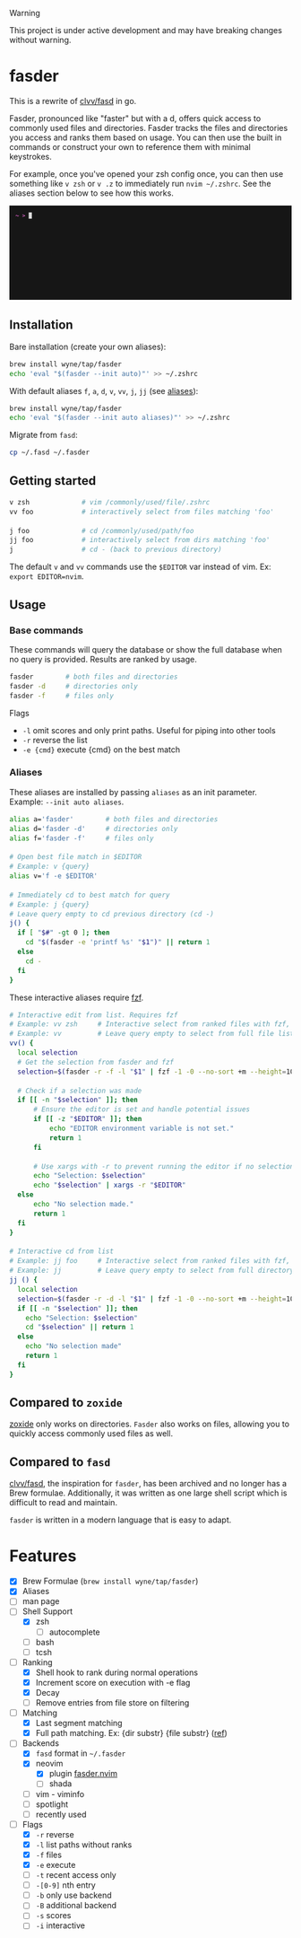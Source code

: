 > [!WARNING]
> This project is under active development and may have breaking changes without warning.

# fasder

This is a rewrite of [clvv/fasd](http://github.com/clvv/fasd) in go.

Fasder, pronounced like "faster" but with a d, offers quick access to commonly
used files and directories. Fasder tracks the files and directories you access
and ranks them based on usage. You can then use the built in commands or
construct your own to reference them with minimal keystrokes.

For example, once you've opened your zsh config once, you can then use something
like `v zsh` or `v .z` to immediately run `nvim ~/.zshrc`. See the aliases section
below to see how this works.

![Demo](./demo.gif)

## Installation

Bare installation (create your own aliases):

```bash
brew install wyne/tap/fasder
echo 'eval "$(fasder --init auto)"' >> ~/.zshrc
```

With default aliases `f`, `a`, `d`, `v`, `vv`, `j`, `jj` (see [aliases](#aliases)):

```bash
brew install wyne/tap/fasder
echo 'eval "$(fasder --init auto aliases)"' >> ~/.zshrc
```

Migrate from `fasd`:

```bash
cp ~/.fasd ~/.fasder
```

## Getting started

```bash
v zsh             # vim /commonly/used/file/.zshrc
vv foo            # interactively select from files matching 'foo'

j foo             # cd /commonly/used/path/foo
jj foo            # interactively select from dirs matching 'foo'
j                 # cd - (back to previous directory)
```

The default `v` and `vv` commands use the `$EDITOR` var instead of vim. Ex: `export EDITOR=nvim`.

## Usage

### Base commands

These commands will query the database or show the full database when no
query is provided. Results are ranked by usage.

```bash
fasder        # both files and directories
fasder -d     # directories only
fasder -f     # files only
```

Flags

- `-l` omit scores and only print paths. Useful for piping into other tools
- `-r` reverse the list
- `-e {cmd}` execute {cmd} on the best match

### Aliases

These aliases are installed by passing `aliases` as an init parameter.
Example: `--init auto aliases`.

```bash
alias a='fasder'        # both files and directories
alias d='fasder -d'     # directories only
alias f='fasder -f'     # files only

# Open best file match in $EDITOR
# Example: v {query}
alias v='f -e $EDITOR'

# Immediately cd to best match for query
# Example: j {query}
# Leave query empty to cd previous directory (cd -)
j() {
  if [ "$#" -gt 0 ]; then
    cd "$(fasder -e 'printf %s' "$1")" || return 1
  else
    cd -
  fi
}
```

These interactive aliases require [fzf](https://github.com/junegunn/fzf).

```bash
# Interactive edit from list. Requires fzf
# Example: vv zsh     # Interactive select from ranked files with fzf, then open in $EDITOR
# Example: vv         # Leave query empty to select from full file list                     #
vv() {
  local selection
  # Get the selection from fasder and fzf
  selection=$(fasder -r -f -l "$1" | fzf -1 -0 --no-sort +m --height=10)

  # Check if a selection was made
  if [[ -n "$selection" ]]; then
      # Ensure the editor is set and handle potential issues
      if [[ -z "$EDITOR" ]]; then
          echo "EDITOR environment variable is not set."
          return 1
      fi

      # Use xargs with -r to prevent running the editor if no selection
      echo "Selection: $selection"
      echo "$selection" | xargs -r "$EDITOR"
  else
      echo "No selection made."
      return 1
  fi
}

# Interactive cd from list
# Example: jj foo     # Interactive select from ranked files with fzf, then cd
# Example: jj         # Leave query empty to select from full directory list
jj () {
  local selection
  selection=$(fasder -r -d -l "$1" | fzf -1 -0 --no-sort +m --height=10)
  if [[ -n "$selection" ]]; then
    echo "Selection: $selection"
    cd "$selection" || return 1
  else
    echo "No selection made"
    return 1
  fi
}
```

## Compared to `zoxide`

[zoxide](https://github.com/ajeetdsouza/zoxide) only works on directories.
`Fasder` also works on files, allowing you to quickly access commonly used files as well.

## Compared to `fasd`

[clvv/fasd](http://github.com/clvv/fasd), the inspiration for `fasder`, has been
archived and no longer has a Brew formulae. Additionally, it was written as
one large shell script which is difficult to read and maintain.

`fasder` is written in a modern language that is easy to adapt.

# Features

- [x] Brew Formulae (`brew install wyne/tap/fasder`)
- [x] Aliases
- [ ] man page
- [ ] Shell Support
  - [x] zsh
    - [ ] autocomplete
  - [ ] bash
  - [ ] tcsh
- [ ] Ranking
  - [x] Shell hook to rank during normal operations
  - [x] Increment score on execution with -e flag
  - [x] Decay
  - [ ] Remove entries from file store on filtering
- [ ] Matching
  - [x] Last segment matching
  - [x] Full path matching. Ex: {dir substr} {file substr} ([ref](https://github.com/clvv/fasd?tab=readme-ov-file#matching))
- [ ] Backends
  - [x] `fasd` format in `~/.fasder`
  - [x] neovim
    - [x] plugin [fasder.nvim](https://github.com/wyne/fasder.nvim)
    - [ ] shada
  - [ ] vim - viminfo
  - [ ] spotlight
  - [ ] recently used
- [ ] Flags
  - [x] `-r` reverse
  - [x] `-l` list paths without ranks
  - [x] `-f` files
  - [x] `-e` execute
  - [ ] `-t` recent access only
  - [ ] `-[0-9]` nth entry
  - [ ] `-b` only use backend
  - [ ] `-B` additional backend
  - [ ] `-s` scores
  - [ ] `-i` interactive
